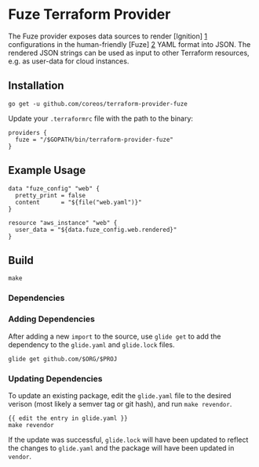 # Fuze Terraform Provider

The Fuze provider exposes data sources to render [Ignition] [1]
configurations in the human-friendly [Fuze] [2] YAML format into
JSON.  The rendered JSON strings can be used as input to other
Terraform resources, e.g. as user-data for cloud instances.

  [1]: https://github.com/coreos/ignition "Ignition"
  [2]: https://github.com/coreos/fuze     "Fuze"


## Installation

`go get -u github.com/coreos/terraform-provider-fuze`

Update your `.terraformrc` file with the path to the binary:

```hcl
providers {
  fuze = "/$GOPATH/bin/terraform-provider-fuze"
}
```


## Example Usage

```hcl
data "fuze_config" "web" {
  pretty_print = false
  content      = "${file("web.yaml")}"
}

resource "aws_instance" "web" {
  user_data = "${data.fuze_config.web.rendered}"
}
```

## Build

```
make
```

### Dependencies

### Adding Dependencies

After adding a new `import` to the source, use `glide get` to add the dependency to the `glide.yaml` and `glide.lock` files.

```
glide get github.com/$ORG/$PROJ
```

### Updating Dependencies

To update an existing package, edit the `glide.yaml` file to the desired verison (most likely a semver tag or git hash), and run `make revendor`.

```
{{ edit the entry in glide.yaml }}
make revendor
```

If the update was successful, `glide.lock` will have been updated to reflect the changes to `glide.yaml` and the package will have been updated in `vendor`.
